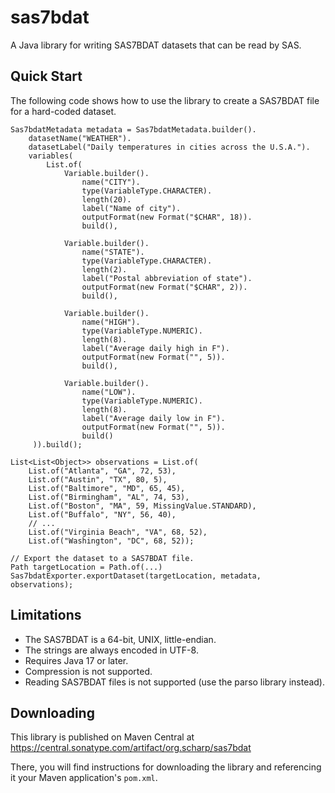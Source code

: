 sas7bdat
========
A Java library for writing SAS7BDAT datasets that can be read by SAS.

Quick Start
-----------
The following code shows how to use the library to create a SAS7BDAT file for a hard-coded dataset.

    Sas7bdatMetadata metadata = Sas7bdatMetadata.builder().
        datasetName("WEATHER").
        datasetLabel("Daily temperatures in cities across the U.S.A.").
        variables(
            List.of(
                Variable.builder().
                    name("CITY").
                    type(VariableType.CHARACTER).
                    length(20).
                    label("Name of city").
                    outputFormat(new Format("$CHAR", 18)).
                    build(),

                Variable.builder().
                    name("STATE").
                    type(VariableType.CHARACTER).
                    length(2).
                    label("Postal abbreviation of state").
                    outputFormat(new Format("$CHAR", 2)).
                    build(),

                Variable.builder().
                    name("HIGH").
                    type(VariableType.NUMERIC).
                    length(8).
                    label("Average daily high in F").
                    outputFormat(new Format("", 5)).
                    build(),

                Variable.builder().
                    name("LOW").
                    type(VariableType.NUMERIC).
                    length(8).
                    label("Average daily low in F").
                    outputFormat(new Format("", 5)).
                    build()
         )).build();

    List<List<Object>> observations = List.of(
        List.of("Atlanta", "GA", 72, 53),
        List.of("Austin", "TX", 80, 5),
        List.of("Baltimore", "MD", 65, 45),
        List.of("Birmingham", "AL", 74, 53),
        List.of("Boston", "MA", 59, MissingValue.STANDARD),
        List.of("Buffalo", "NY", 56, 40),
        // ...
        List.of("Virginia Beach", "VA", 68, 52),
        List.of("Washington", "DC", 68, 52));

    // Export the dataset to a SAS7BDAT file.
    Path targetLocation = Path.of(...)
    Sas7bdatExporter.exportDataset(targetLocation, metadata, observations);

Limitations
-----------
* The SAS7BDAT is a 64-bit, UNIX, little-endian.
* The strings are always encoded in UTF-8.
* Requires Java 17 or later.
* Compression is not supported.
* Reading SAS7BDAT files is not supported (use the parso library instead).

Downloading
-----------
This library is published on Maven Central at https://central.sonatype.com/artifact/org.scharp/sas7bdat

There, you will find instructions for downloading the library and referencing it your Maven application's `pom.xml`.